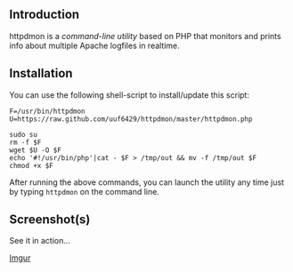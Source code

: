 Introduction
------------

httpdmon is a *command-line utility* based on PHP that monitors and prints info about multiple Apache logfiles in realtime.

Installation
------------

You can use the following shell-script to install/update this script:

    F=/usr/bin/httpdmon
    U=https://raw.github.com/uuf6429/httpdmon/master/httpdmon.php
    
    sudo su
    rm -f $F
    wget $U -O $F
    echo '#!/usr/bin/php'|cat - $F > /tmp/out && mv -f /tmp/out $F
    chmod +x $F

After running the above commands, you can launch the utility any time just by typing `httpdmon` on the command line.

Screenshot(s)
-------------

See it in action...

[Imgur](http://i.imgur.com/tNZU1rZ.png)